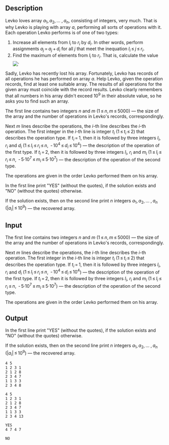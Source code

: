 ## Description

<div><p>Levko loves array <span class="tex-span"><i>a</i><sub class="lower-index">1</sub>, <i>a</i><sub class="lower-index">2</sub>, ... , <i>a</i><sub class="lower-index"><i>n</i></sub></span>, consisting of integers, very much. That is why Levko is playing with array <span class="tex-span"><i>a</i></span>, performing all sorts of operations with it. Each operation Levko performs is of one of two types:</p><ol> <li> Increase all elements from <span class="tex-span"><i>l</i><sub class="lower-index"><i>i</i></sub></span> to <span class="tex-span"><i>r</i><sub class="lower-index"><i>i</i></sub></span> by <span class="tex-span"><i>d</i><sub class="lower-index"><i>i</i></sub></span>. In other words, perform assignments <span class="tex-span"><i>a</i><sub class="lower-index"><i>j</i></sub> = <i>a</i><sub class="lower-index"><i>j</i></sub> + <i>d</i><sub class="lower-index"><i>i</i></sub></span> for all <span class="tex-span"><i>j</i></span> that meet the inequation <span class="tex-span"><i>l</i><sub class="lower-index"><i>i</i></sub> ≤ <i>j</i> ≤ <i>r</i><sub class="lower-index"><i>i</i></sub></span>. </li><li> Find the maximum of elements from <span class="tex-span"><i>l</i><sub class="lower-index"><i>i</i></sub></span> to <span class="tex-span"><i>r</i><sub class="lower-index"><i>i</i></sub></span>. That is, calculate the value <img align="middle" class="tex-formula" src="file://psC5vwKP.png" style="max-width: 100.0%;max-height: 100.0%;">. </li></ol><p>Sadly, Levko has recently lost his array. Fortunately, Levko has records of all operations he has performed on array <span class="tex-span"><i>a</i></span>. Help Levko, given the operation records, find at least one suitable array. The results of all operations for the given array must coincide with the record results. Levko clearly remembers that all numbers in his array didn't exceed <span class="tex-span">10<sup class="upper-index">9</sup></span> in their absolute value, so he asks you to find such an array.</p></div><div class="input-specification"><p>The first line contains two integers <span class="tex-span"><i>n</i></span> and <span class="tex-span"><i>m</i></span> (<span class="tex-span">1 ≤ <i>n</i>, <i>m</i> ≤ 5000</span>) — the size of the array and the number of operations in Levko's records, correspondingly.</p><p>Next <span class="tex-span"><i>m</i></span> lines describe the operations, the <span class="tex-span"><i>i</i></span>-th line describes the <span class="tex-span"><i>i</i></span>-th operation. The first integer in the <span class="tex-span"><i>i</i></span>-th line is integer <span class="tex-span"><i>t</i><sub class="lower-index"><i>i</i></sub></span> (<span class="tex-span">1 ≤ <i>t</i><sub class="lower-index"><i>i</i></sub> ≤ 2</span>) that describes the operation type. If <span class="tex-span"><i>t</i><sub class="lower-index"><i>i</i></sub> = 1</span>, then it is followed by three integers <span class="tex-span"><i>l</i><sub class="lower-index"><i>i</i></sub></span>, <span class="tex-span"><i>r</i><sub class="lower-index"><i>i</i></sub></span> and <span class="tex-span"><i>d</i><sub class="lower-index"><i>i</i></sub></span> (<span class="tex-span">1 ≤ <i>l</i><sub class="lower-index"><i>i</i></sub> ≤ <i>r</i><sub class="lower-index"><i>i</i></sub> ≤ <i>n</i></span>, <span class="tex-span"> - 10<sup class="upper-index">4</sup> ≤ <i>d</i><sub class="lower-index"><i>i</i></sub> ≤ 10<sup class="upper-index">4</sup></span>) — the description of the operation of the first type. If <span class="tex-span"><i>t</i><sub class="lower-index"><i>i</i></sub> = 2</span>, then it is followed by three integers <span class="tex-span"><i>l</i><sub class="lower-index"><i>i</i></sub></span>, <span class="tex-span"><i>r</i><sub class="lower-index"><i>i</i></sub></span> and <span class="tex-span"><i>m</i><sub class="lower-index"><i>i</i></sub></span> (<span class="tex-span">1 ≤ <i>l</i><sub class="lower-index"><i>i</i></sub> ≤ <i>r</i><sub class="lower-index"><i>i</i></sub> ≤ <i>n</i></span>, <span class="tex-span"> - 5·10<sup class="upper-index">7</sup> ≤ <i>m</i><sub class="lower-index"><i>i</i></sub> ≤ 5·10<sup class="upper-index">7</sup></span>) — the description of the operation of the second type.</p><p>The operations are given in the order Levko performed them on his array.</p></div><div class="output-specification"><p>In the first line print "<span class="tex-font-style-tt">YES</span>" (without the quotes), if the solution exists and "<span class="tex-font-style-tt">NO</span>" (without the quotes) otherwise.</p><p>If the solution exists, then on the second line print <span class="tex-span"><i>n</i></span> integers <span class="tex-span"><i>a</i><sub class="lower-index">1</sub>, <i>a</i><sub class="lower-index">2</sub>, ... , <i>a</i><sub class="lower-index"><i>n</i></sub></span> <span class="tex-span">(|<i>a</i><sub class="lower-index"><i>i</i></sub>| ≤ 10<sup class="upper-index">9</sup>)</span> — the recovered array.</p></div>

## Input

<p>The first line contains two integers <span class="tex-span"><i>n</i></span> and <span class="tex-span"><i>m</i></span> (<span class="tex-span">1 ≤ <i>n</i>, <i>m</i> ≤ 5000</span>) — the size of the array and the number of operations in Levko's records, correspondingly.</p><p>Next <span class="tex-span"><i>m</i></span> lines describe the operations, the <span class="tex-span"><i>i</i></span>-th line describes the <span class="tex-span"><i>i</i></span>-th operation. The first integer in the <span class="tex-span"><i>i</i></span>-th line is integer <span class="tex-span"><i>t</i><sub class="lower-index"><i>i</i></sub></span> (<span class="tex-span">1 ≤ <i>t</i><sub class="lower-index"><i>i</i></sub> ≤ 2</span>) that describes the operation type. If <span class="tex-span"><i>t</i><sub class="lower-index"><i>i</i></sub> = 1</span>, then it is followed by three integers <span class="tex-span"><i>l</i><sub class="lower-index"><i>i</i></sub></span>, <span class="tex-span"><i>r</i><sub class="lower-index"><i>i</i></sub></span> and <span class="tex-span"><i>d</i><sub class="lower-index"><i>i</i></sub></span> (<span class="tex-span">1 ≤ <i>l</i><sub class="lower-index"><i>i</i></sub> ≤ <i>r</i><sub class="lower-index"><i>i</i></sub> ≤ <i>n</i></span>, <span class="tex-span"> - 10<sup class="upper-index">4</sup> ≤ <i>d</i><sub class="lower-index"><i>i</i></sub> ≤ 10<sup class="upper-index">4</sup></span>) — the description of the operation of the first type. If <span class="tex-span"><i>t</i><sub class="lower-index"><i>i</i></sub> = 2</span>, then it is followed by three integers <span class="tex-span"><i>l</i><sub class="lower-index"><i>i</i></sub></span>, <span class="tex-span"><i>r</i><sub class="lower-index"><i>i</i></sub></span> and <span class="tex-span"><i>m</i><sub class="lower-index"><i>i</i></sub></span> (<span class="tex-span">1 ≤ <i>l</i><sub class="lower-index"><i>i</i></sub> ≤ <i>r</i><sub class="lower-index"><i>i</i></sub> ≤ <i>n</i></span>, <span class="tex-span"> - 5·10<sup class="upper-index">7</sup> ≤ <i>m</i><sub class="lower-index"><i>i</i></sub> ≤ 5·10<sup class="upper-index">7</sup></span>) — the description of the operation of the second type.</p><p>The operations are given in the order Levko performed them on his array.</p>

## Output

<p>In the first line print "<span class="tex-font-style-tt">YES</span>" (without the quotes), if the solution exists and "<span class="tex-font-style-tt">NO</span>" (without the quotes) otherwise.</p><p>If the solution exists, then on the second line print <span class="tex-span"><i>n</i></span> integers <span class="tex-span"><i>a</i><sub class="lower-index">1</sub>, <i>a</i><sub class="lower-index">2</sub>, ... , <i>a</i><sub class="lower-index"><i>n</i></sub></span> <span class="tex-span">(|<i>a</i><sub class="lower-index"><i>i</i></sub>| ≤ 10<sup class="upper-index">9</sup>)</span> — the recovered array.</p>





```input1
4 5
1 2 3 1
2 1 2 8
2 3 4 7
1 1 3 3
2 3 4 8

```




```input2
4 5
1 2 3 1
2 1 2 8
2 3 4 7
1 1 3 3
2 3 4 13

```




```output1
YES
4 7 4 7
```




```output2
NO

```


